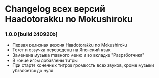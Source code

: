 # Changelog всех версий Haadotorakku no Mokushiroku

### 1.0.0 [build 240920b]

- Первая релизная версия Haadotorakku no Mokushiroku
- Текст и озвучка переведены на Японский язык
- Заменена музыка главного меню и во вкладке "Разработчики"
- В конце игры добавлены титры
- При старте конечных титров громкость всех звуков, кроме музыки убавляется до нуля